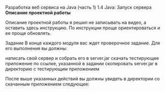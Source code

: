 Разработка веб сервиса на Java (часть 1)
1.4 Java: Запуск сервера
**Описание проектной работы** 
 
Описание проектной работы я решил не записывать на видео, а оставить здесь инструкцию. По инструкции проще ориентироваться и ее проще обновлять. 

Задание
В конце каждого модуля вас ждет проверочное задание. Для его выполнения вы должны: 

написать свой сервер и собрать его в server.jar
скачать тестирующее приложение по ссылке, указанной в задании
скопировать server.jar в директорию с тестирующим приложением


После выше указанных действий вы должны увидеть в директории со скачанным приложением следующее:
